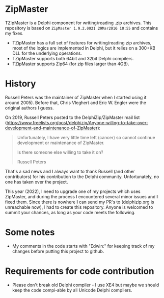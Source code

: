 # ZipMaster
TZipMaster is a Delphi component for writing/reading .zip archives. This repository is based on `ZipMaster 1.9.2.0021 29Mar2016 10:55` and contains my fixes.

- TZipMaster has a full set of features for writing/reading zip archives, most of the logics are implemented in Delphi, but it relies on a 300+KB DLL for the underlying operations.
- TZipMaster supports both 64bit and 32bit Delphi compilers.
- TZipMaster supports Zip64 (for zip files larger than 4GB).

# History
Russell Peters was the maintainer of ZipMaster when I started using it around 2005). Before that, Chris Vleghert and Eric W. Engler were the original authors I guess. 

On 2019, Russell Peters posted to the DelphiZip/ZipMaster mail list (https://www.freelists.org/post/delphizip/Anyone-willing-to-take-over-development-and-maintenance-of-ZipMaster):

> Unfortunately, I have very little time left (cancer) so cannot continue 
> development or maintenance of ZipMaster.
> 
> Is there someone else willing to take it on?
> 
> Russell Peters

That's a sad news and I always want to thank Russell (and other contributors) for his contribution to the Delphi community. Unfortunately, no one has taken over the project.

This year (2022), I need to upgrade one of my projects which uses ZipMaster, and during the process I encountered several minor issues and I fixed them. Since there is nowhere I can send my PR's to (delphizip.org is unreachable now), I had to create this repository. Anyone is welcomed to summit your chances, as long as your code meets the following.

# Some notes
- My comments in the code starts with "Edwin:" for keeping track of my changes before putting this project to github.

# Requirements for code contribution
- Please don't break old Delphi compiler - I use XE4 but maybe we should keep the code compi-able by all Unicode Delphi compilers.
